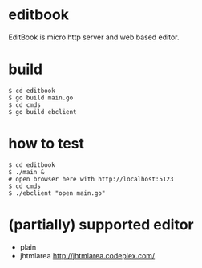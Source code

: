 # editbook
EditBook is micro http server and web based editor.


# build

```
$ cd editbook
$ go build main.go
$ cd cmds
$ go build ebclient
```

# how to test

```
$ cd editbook
$ ./main &
# open browser here with http://localhost:5123
$ cd cmds
$ ./ebclient "open main.go"
```

# (partially) supported editor

- plain
- jhtmlarea http://jhtmlarea.codeplex.com/
